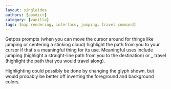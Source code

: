 ```yaml
---
layout: singleidea
authors: [aosdict]
category: [vanilla]
tags: [map rendering, interface, jumping, travel command]
---
```

Getpos prompts (when you can move the cursor around for things like jumping or centering a stinking cloud) highlight the path from you to your cursor if that's a meaningful thing for its use. Meaningful uses include jumping (highlight a straight-line path from you to the destination) or _ travel (highlight the path that you would travel along).

Highlighting could possibly be done by changing the glyph shown, but would probably be better off inverting the foreground and background colors.
